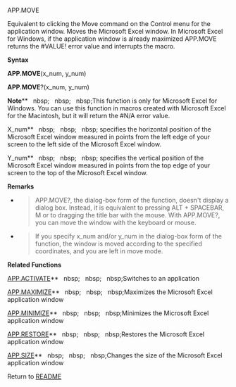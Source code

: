 APP.MOVE

Equivalent to clicking the Move command on the Control menu for the
application window. Moves the Microsoft Excel window. In Microsoft Excel
for Windows, if the application window is already maximized APP.MOVE
returns the \#VALUE\! error value and interrupts the macro.

**Syntax**

**APP.MOVE**(x\_num, y\_num)

**APP.MOVE**?(x\_num, y\_num)

**Note****&nbsp;&nbsp;&nbsp;nbsp;&nbsp;&nbsp;&nbsp;nbsp;&nbsp;&nbsp;&nbsp;nbsp;This function is only for Microsoft Excel for
Windows. You can use this function in macros created with Microsoft
Excel for the Macintosh, but it will return the \#N/A error value.

X\_num**&nbsp;&nbsp;&nbsp;nbsp;&nbsp;&nbsp;&nbsp;nbsp;&nbsp;&nbsp;&nbsp;nbsp;&nbsp;specifies the horizontal position of the
Microsoft Excel window measured in points from the left edge of your
screen to the left side of the Microsoft Excel window.

Y\_num**&nbsp;&nbsp;&nbsp;nbsp;&nbsp;&nbsp;&nbsp;nbsp;&nbsp;&nbsp;&nbsp;nbsp;&nbsp;specifies the vertical position of the
Microsoft Excel window measured in points from the top edge of your
screen to the top of the Microsoft Excel window.

**Remarks**

  - > APP.MOVE?, the dialog-box form of the function, doesn't display a
    > dialog box. Instead, it is equivalent to pressing ALT + SPACEBAR,
    > M or to dragging the title bar with the mouse. With APP.MOVE?, you
    > can move the window with the keyboard or mouse.

  - > If you specify x\_num and/or y\_num in the dialog-box form of the
    > function, the window is moved according to the specified
    > coordinates, and you are left in move mode.

**Related Functions**

[APP.ACTIVATE](APP.ACTIVATE.md)**&nbsp;&nbsp;&nbsp;nbsp;&nbsp;&nbsp;&nbsp;nbsp;&nbsp;&nbsp;&nbsp;nbsp;Switches to an application

[APP.MAXIMIZE](APP.MAXIMIZE.md)**&nbsp;&nbsp;&nbsp;nbsp;&nbsp;&nbsp;&nbsp;nbsp;&nbsp;&nbsp;&nbsp;nbsp;Maximizes the Microsoft Excel application
window

[APP.MINIMIZE](APP.MINIMIZE.md)**&nbsp;&nbsp;&nbsp;nbsp;&nbsp;&nbsp;&nbsp;nbsp;&nbsp;&nbsp;&nbsp;nbsp;Minimizes the Microsoft Excel application
window

[APP.RESTORE](APP.RESTORE.md)**&nbsp;&nbsp;&nbsp;nbsp;&nbsp;&nbsp;&nbsp;nbsp;&nbsp;&nbsp;&nbsp;nbsp;Restores the Microsoft Excel application
window

[APP.SIZE](APP.SIZE.md)**&nbsp;&nbsp;&nbsp;nbsp;&nbsp;&nbsp;&nbsp;nbsp;&nbsp;&nbsp;&nbsp;nbsp;Changes the size of the Microsoft Excel
application window



Return to [README](README.md)

